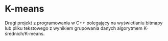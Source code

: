 # K-means
Drugi projekt z programowania w C++ polegający na wyświetlaniu bitmapy lub pliku tekstowego z wynikiem grupowania danych algorytmem K-średnich/K-means.
